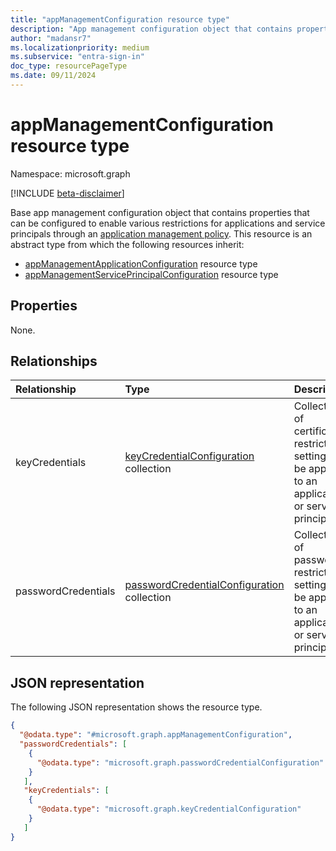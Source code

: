 ```yaml
---
title: "appManagementConfiguration resource type"
description: "App management configuration object that contains properties which can be configured to enable various restrictions for applications and service principals."
author: "madansr7"
ms.localizationpriority: medium
ms.subservice: "entra-sign-in"
doc_type: resourcePageType
ms.date: 09/11/2024
---
```


# appManagementConfiguration resource type

Namespace: microsoft.graph

[!INCLUDE [beta-disclaimer](../../includes/beta-disclaimer.md)]

Base app management configuration object that contains properties that can be configured to enable various restrictions for applications and service principals through an [application management policy](../resources/applicationauthenticationmethodpolicy.md). This resource is an abstract type from which the following resources inherit:
- [appManagementApplicationConfiguration](../resources/appmanagementapplicationconfiguration.md) resource type
- [appManagementServicePrincipalConfiguration](../resources/appmanagementserviceprincipalconfiguration.md) resource type

## Properties

None.

## Relationships

| Relationship | Type | Description |
|:-------------|:-----|:------------|
| keyCredentials | [keyCredentialConfiguration](../resources/keycredentialconfiguration.md) collection | Collection of certificate restrictions settings to be applied to an application or service principal. |
| passwordCredentials | [passwordCredentialConfiguration](passwordCredentialConfiguration.md) collection | Collection of password restrictions settings to be applied to an application or service principal. |

## JSON representation

The following JSON representation shows the resource type.

<!-- {
  "blockType": "resource",
  "@odata.type": "microsoft.graph.appManagementConfiguration"
}
-->

```json
{
  "@odata.type": "#microsoft.graph.appManagementConfiguration",
  "passwordCredentials": [
    {
      "@odata.type": "microsoft.graph.passwordCredentialConfiguration"
    }
   ],
   "keyCredentials": [
    {
      "@odata.type": "microsoft.graph.keyCredentialConfiguration"
    }
   ]
}
```

